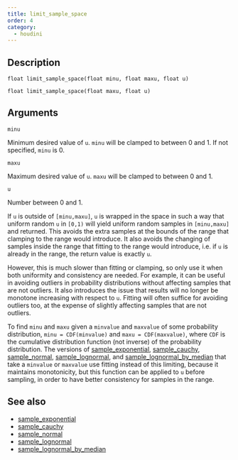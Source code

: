 ```yaml
---
title: limit_sample_space
order: 4
category:
  - houdini
---
```


## Description

`float limit_sample_space(float minu, float maxu, float u)`

`float limit_sample_space(float maxu, float u)`

## Arguments

`minu`

Minimum desired value of `u`. `minu` will be clamped to between 0 and 1. If
not specified, `minu` is 0.

`maxu`

Maximum desired value of `u`. `maxu` will be clamped to between 0 and 1.

`u`

Number between 0 and 1.

If `u` is outside of `[minu,maxu]`, `u` is wrapped in the space in such a way
that uniform random `u` in `[0,1)` will yield uniform random samples in
`[minu,maxu]` and returned. This avoids the extra samples at the bounds of the
range that clamping to the range would introduce. It also avoids the changing
of samples inside the range that fitting to the range would introduce, i.e. if
`u` is already in the range, the return value is exactly `u`.

However, this is much slower than fitting or clamping, so only use it when
both uniformity and consistency are needed. For example, it can be useful in
avoiding outliers in probability distributions without affecting samples that
are not outliers. It also introduces the issue that results will no longer be
monotone increasing with respect to `u`. Fitting will often suffice for
avoiding outliers too, at the expense of slightly affecting samples that are
not outliers.

To find `minu` and `maxu` given a `minvalue` and `maxvalue` of some
probability distribution, `minu = CDF(minvalue)` and `maxu = CDF(maxvalue)`,
where `CDF` is the cumulative distribution function (not inverse) of the
probability distribution. The versions of
[sample_exponential](sample_exponential.html "Samples the exponential
distribution."), [sample_cauchy](sample_cauchy.html "Samples the Cauchy
(Lorentz) distribution."), [sample_normal](sample_normal.html "Samples the
normal (Gaussian) distribution."), [sample_lognormal](sample_lognormal.html "Samples the log-normal distribution based on parameters of the underlying
normal distribution."), and
[sample_lognormal_by_median](sample_lognormal_by_median.html "Samples the log-
normal distribution based on median and standard deviation.") that take a
`minvalue` or `maxvalue` use fitting instead of this limiting, because it
maintains monotonicity, but this function can be applied to `u` before
sampling, in order to have better consistency for samples in the range.

## See also

- [sample_exponential](sample_exponential.html)
- [sample_cauchy](sample_cauchy.html)
- [sample_normal](sample_normal.html)
- [sample_lognormal](sample_lognormal.html)
- [sample_lognormal_by_median](sample_lognormal_by_median.html)
